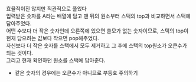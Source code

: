 효율적이진 않지만 직관적으로 풀었다<br>
입력받은 숫자를 A라는 배열에 담고 맨 뒤의 원소부터 스택의 top과 비교하면서 스택에 담아주었다.<br>
어떤 수보다 더 작은 숫자인데 오른쪽에 있으면 쓸모가 없는 숫자이므로, 스택의 top이 현재 담으려는 값보다 작으면 pop해주었다.<br>
자신보다 더 작은 숫자를 스택에서 모두 제거하고 그 후에 스택의 top원소가 오큰수가 되는 것이다.<br>
그리고 현재 확인하던 원소를 스택에 담아준다.<br>
+ 같은 숫자의 경우에는 오큰수가 아니므로 부등호 주의하기